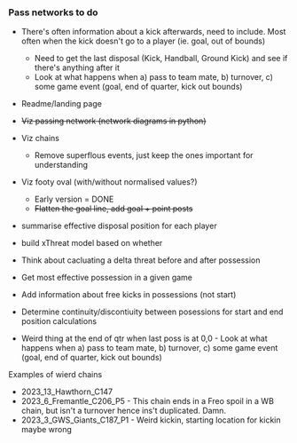 ### Pass networks to do

 - There's often information about a kick afterwards, need to include. Most often when the kick doesn't go to a player (ie. goal, out of bounds)
      - Need to get the last disposal (Kick, Handball, Ground Kick) and see if there's anything after it
      - Look at what happens when a) pass to team mate, b) turnover, c) some game event (goal, end of quarter, kick out bounds)

 - Readme/landing page
 - ~~Viz passing network (network diagrams in python)~~
 - Viz chains
    - Remove superflous events, just keep the ones important for understanding
 - Viz footy oval (with/without normalised values?)
   - Early version = DONE
   - ~~Flatten the goal line, add goal + point posts~~
 - summarise effective disposal position for each player
 - build xThreat model based on whether 
 - Think about cacluating a delta threat before and after possession
 - Get most effective possession in a given game
 - Add information about free kicks in possessions (not start)
 - Determine continuity/discontiuity between posessions for start and end position calculations
 - Weird thing at the end of qtr when last poss is at 0,0
       - Look at what happens when a) pass to team mate, b) turnover, c) some game event (goal, end of quarter, kick out bounds)



Examples of wierd chains
 - 2023_13_Hawthorn_C147
 - 2023_6_Fremantle_C206_P5 - This chain ends in a Freo spoil in a WB chain, but isn't a turnover hence ins't duplicated. Damn.
 - 2023_3_GWS_Giants_C187_P1 - Weird kickin, starting location for kickin maybe wrong